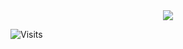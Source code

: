 <div align="center">
  <a href="https://szhao.dev/" target="_blank" rel="noreferrer"><img src="https://capsule-render.vercel.app/api?type=waving&color=gradient&height=250&section=header&text=Stanley%20Zhao&fontSize=50&fontAlignY=30&desc=Software%20Engineer%20|%20szhao.dev&descAlignY=50"/></a>
</div>

![Visits](https://hits-app.vercel.app/hits?url=https%3A%2F%2Fgithub.com%2Fzhao-stanley&label=visits)
